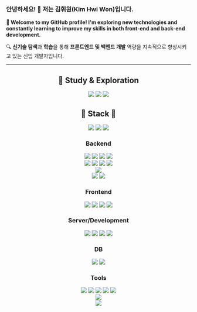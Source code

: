 ### 안녕하세요! 👋 저는 김휘원(Kim Hwi Won)입니다.

**🌟 Welcome to my GitHub profile! I'm exploring new technologies and constantly learning to improve my skills in both front-end and back-end development.**

🔍 **신기술 탐색**과 **학습**을 통해 **프론트엔드 및 백엔드 개발** 역량을 지속적으로 향상시키고 있는 신입 개발자입니다.

---

<div align="center">
  
## 📘 Study & Exploration
<img src="https://img.shields.io/badge/FastAPI-009688?style=for-the-badge&logo=FastAPI&logoColor=white">
<img src="https://img.shields.io/badge/Python-3776AB?style=for-the-badge&logo=Python&logoColor=white">
<img src="https://img.shields.io/badge/ExtJS-6DB33F?style=for-the-badge&logo=Sencha&logoColor=white">
<br>

## 🚀 Stack 🚀
<a href="#"><img src="https://img.shields.io/badge/Notion-000000?style=for-the-badge&logo=Notion&logoColor=white"/></a>
  <img src="https://img.shields.io/badge/github-181717?style=for-the-badge&logo=github&logoColor=white">
  <img src="https://img.shields.io/badge/git-F05032?style=for-the-badge&logo=git&logoColor=white">
  
### Backend
<img src="https://img.shields.io/badge/Java-007396?style=for-the-badge&logo=OpenJDK&logoColor=white"/>
<img src="https://img.shields.io/badge/Spring-6DB33F?style=for-the-badge&logo=Spring&logoColor=white">
<img src="https://img.shields.io/badge/SpringBoot-6DB33F?style=for-the-badge&logo=SpringBoot&logoColor=white">
<img src="https://img.shields.io/badge/Spring Security-6DB33F?style=for-the-badge&logo=SpringSecurity&logoColor=white"><br>
<img src="https://img.shields.io/badge/JUnit5-25A162?style=for-the-badge&logo=JUnit5&logoColor=white">
<img src="https://img.shields.io/badge/Mybatis-4B5562?style=for-the-badge&logo=Mybatis&logoColor=white">
<img src="https://img.shields.io/badge/JPA-4B5562?style=for-the-badge&logo=Java&logoColor=white">
<img src="https://img.shields.io/badge/Tymeleaf-005F0F?style=for-the-badge&logo=Thymeleaf&logoColor=white"> <br>
<img src="https://img.shields.io/badge/JSP-005F0F?style=for-the-badge&logo=Java&logoColor=white"><br>
<img src="https://img.shields.io/badge/Gradle-02303A?style=for-the-badge&logo=gradle&logoColor=white">
<img src="https://img.shields.io/badge/Maven-C71A36?style=for-the-badge&logo=ApacheMaven&logoColor=white"><br>


### Frontend
<img src="https://img.shields.io/badge/HTML5-E34F26?style=for-the-badge&logo=HTML5&logoColor=white">
<img src="https://img.shields.io/badge/CSS3-1572B6?style=for-the-badge&logo=CSS3&logoColor=white">
<img src="https://img.shields.io/badge/JavaScript-F7DF1E?style=for-the-badge&logo=JavaScript&logoColor=black">
<img src="https://img.shields.io/badge/Bootstrap-7952B3?style=for-the-badge&logo=Bootstrap&logoColor=white">

### Server/Development
<img src="https://img.shields.io/badge/Tomcat-F8DC75?style=for-the-badge&logo=ApacheTomcat&logoColor=black">
<img src="https://img.shields.io/badge/AWS EC2-232F3E?style=for-the-badge&logo=AmazonAWS&logoColor=white">
<img src="https://img.shields.io/badge/AWS RDS-232F3E?style=for-the-badge&logo=AmazonRDS&logoColor=white">
<img src="https://img.shields.io/badge/AWS S3-232F3E?style=for-the-badge&logo=AmazonS3&logoColor=white">

### DB
<img src="https://img.shields.io/badge/MySQL-4479A1?style=for-the-badge&logo=MySQL&logoColor=white">
<img src="https://img.shields.io/badge/Oracle-F80000?style=for-the-badge&logo=Oracle&logoColor=white">

### Tools
<img src="https://img.shields.io/badge/IntelliJ IDEA-3B00B9?style=for-the-badge&logo=intellijidea&logoColor=white">
<img src="https://img.shields.io/badge/Visual Studio Code-007ACC?style=for-the-badge&logo=VisualStudioCode&logoColor=white">
<img src="https://img.shields.io/badge/Eclipse IDE-2C2255?style=for-the-badge&logo=EclipseIDE&logoColor=white">
<img src="https://img.shields.io/badge/DBeaver-382923?style=for-the-badge&logo=dbeaver&logoColor=white">
<img src="https://img.shields.io/badge/Cursor-00008B?style=for-the-badge&logo=Cursor&logoColor=white">

<br>
<img src="https://github-readme-stats.vercel.app/api/top-langs/?username=Hhhhhwon&layout=compact&theme=vision-friendly-dark"><br>
<img src="https://github-readme-stats.vercel.app/api?username=Hhhhhwon&show_icons=true&theme=vision-friendly-dark">

</div>

  

<!--
**Hhhhhwon/Hhhhhwon** is a ✨ _special_ ✨ repository because its `README.md` (this file) appears on your GitHub profile.

Here are some ideas to get you started:

- 🔭 I’m currently working on ...
- 🌱 I’m currently learning ...
- 👯 I’m looking to collaborate on ...
- 🤔 I’m looking for help with ...
- 💬 Ask me about ...
- 📫 How to reach me: ...
- 😄 Pronouns: ...
- ⚡ Fun fact: ...





